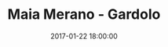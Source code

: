 ---
title: Maia Merano - Gardolo
date: 2017-01-22 18:00:00
squadra-a: Maia Merano
punteggio-a: 61
squadra-b: Bc Gardolo
punteggio-b: 43
partite/squadra: under-14-16-17
luogo: Palestra ""Segantini""
categoria: under 14
---